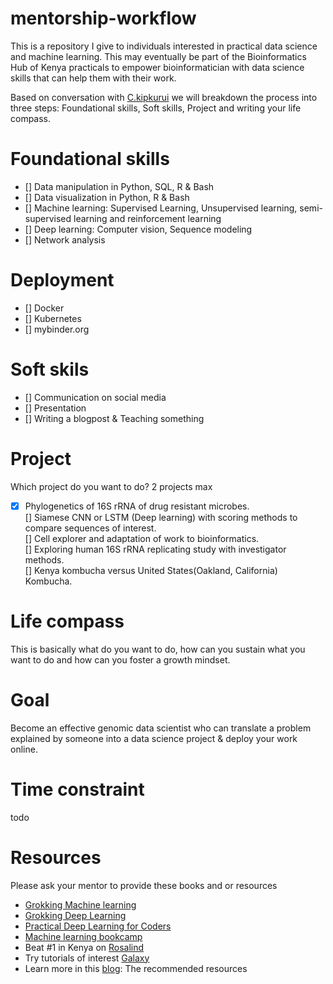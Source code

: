 # mentorship-workflow
This is a repository I give to individuals interested in practical data science and machine learning. This may eventually be part of the Bioinformatics Hub of Kenya practicals to empower bioinformatician with data science skills that can help them with their work.

Based on conversation with [C.kipkurui](https://github.com/kipkurui) we will breakdown the process into three steps: Foundational skills, Soft skills, Project and writing your life compass.

# Foundational skills  
* [] Data manipulation in Python, SQL, R & Bash
* [] Data visualization in Python, R & Bash   
* [] Machine learning: Supervised Learning, Unsupervised learning, semi-supervised learning and reinforcement learning  
* [] Deep learning: Computer vision, Sequence modeling
* [] Network analysis  

# Deployment  
* [] Docker
* [] Kubernetes
* [] mybinder.org

# Soft skils  
* [] Communication on social media 
* [] Presentation
* [] Writing a blogpost & Teaching something  

# Project  
Which project do you want to do? 2 projects max  
- [x] Phylogenetics of 16S rRNA of drug resistant microbes.  
[] Siamese CNN or LSTM (Deep learning) with scoring methods to compare sequences of interest.  
[] Cell explorer and adaptation of work to bioinformatics.  
[] Exploring human 16S rRNA replicating study with investigator methods.  
[] Kenya kombucha versus United States(Oakland, California) Kombucha.  

# Life compass   
This is basically what do you want to do, how can you sustain what you want to do and how can you foster a growth mindset.

# Goal 
Become an effective genomic data scientist who can translate a problem explained by someone into a data science project & deploy your work online.

# Time constraint
todo

# Resources   
Please ask your mentor to provide these books and or resources 
* [Grokking Machine learning](https://www.manning.com/books/grokking-machine-learning?query=machine%20learning%20%20b)   
* [Grokking Deep Learning](https://www.manning.com/books/grokking-deep-learning?query=deep%20learning)   
* [Practical Deep Learning for Coders](https://course.fast.ai/)  
* [Machine learning bookcamp](https://www.manning.com/books/machine-learning-bookcamp?query=machine%20learning)  
* Beat #1 in Kenya on [Rosalind](https://rosalind.info/problems/locations/)  
* Try tutorials of interest [Galaxy](https://training.galaxyproject.org/)  
* Learn more in this [blog](https://www.notion.so/nyab/Nyabuti-M-c86690dc31a0462abff020498ac557a1): The recommended resources   
